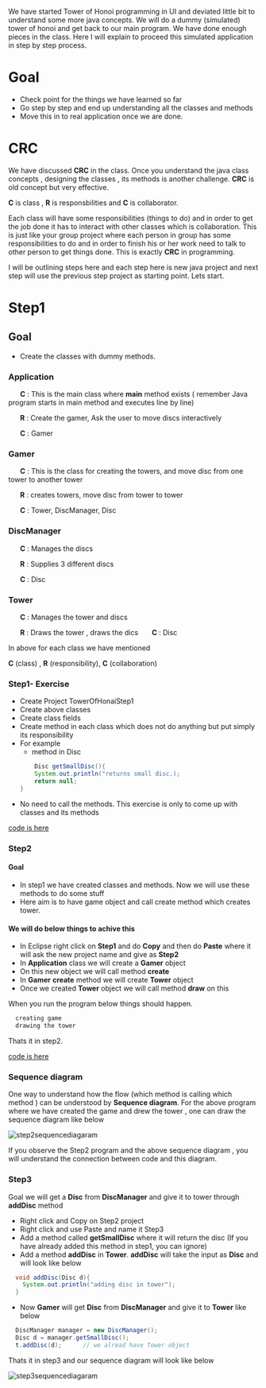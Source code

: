 We have started Tower of Honoi programming in UI and deviated little bit to understand some more java concepts. We will do a dummy (simulated) tower of honoi and get back to our main program. We have done enough pieces in the class. Here I will explain to proceed this simulated application in step by step process. 

# Goal
* Check point for the things we have learned so far
* Go step by step and end up understanding all the classes and methods
* Move this in to real application once we are done.

# CRC
We have discussed __CRC__ in the class. Once you understand the java class concepts , designing the classes , its methods is another challenge. __CRC__ is old concept but very effective.

__C__ is class , __R__ is responsbilities and __C__ is collaborator.

Each class will have some responsibilities (things to do) and in order to get the job done it has to interact with other classes which is collaboration. This is just like your group project where each person in group has some responsibilities to do and in order to finish his or her work need to talk to other person to get things done. This is exactly __CRC__ in programming.

I will be outlining steps here and each step here is new java project and next step will use the previous step project as starting point. Lets start.

# Step1
## Goal
* Create the classes with dummy methods.
### Application
  &nbsp;&nbsp;&nbsp;&nbsp;&nbsp;&nbsp;__C__ : This is the main class where __main__ method exists ( remember Java program starts in main method and executes line by line)

  &nbsp;&nbsp;&nbsp;&nbsp;&nbsp;&nbsp;__R__ : Create the gamer, Ask the user to move discs interactively

  &nbsp;&nbsp;&nbsp;&nbsp;&nbsp;&nbsp;__C__ : Gamer

### Gamer
 &nbsp;&nbsp;&nbsp;&nbsp;&nbsp;&nbsp;__C__ : This is the class for creating the towers, and move disc from one tower to another tower
 
 &nbsp;&nbsp;&nbsp;&nbsp;&nbsp;&nbsp;__R__ : creates towers, move disc from tower to tower
 
 &nbsp;&nbsp;&nbsp;&nbsp;&nbsp;&nbsp;__C__ : Tower, DiscManager, Disc

### DiscManager
&nbsp;&nbsp;&nbsp;&nbsp;&nbsp;&nbsp;__C__ : Manages the discs

&nbsp;&nbsp;&nbsp;&nbsp;&nbsp;&nbsp;__R__ : Supplies 3 different discs

&nbsp;&nbsp;&nbsp;&nbsp;&nbsp;&nbsp;__C__ : Disc

### Tower
&nbsp;&nbsp;&nbsp;&nbsp;&nbsp;&nbsp;__C__ : Manages the tower and discs

&nbsp;&nbsp;&nbsp;&nbsp;&nbsp;&nbsp;__R__ : Draws the tower , draws the dics
&nbsp;&nbsp;&nbsp;&nbsp;&nbsp;&nbsp;__C__ : Disc

In above for each class we have mentioned 

__C__ (class) , __R__ (responsibility), __C__ (collaboration)

### Step1- Exercise

* Create Project TowerOfHonaiStep1
* Create above classes
* Create class fields
* Create method in each class which does not do anything but put simply its responsibility
* For example
    * method in Disc 
    ```java
        Disc getSmallDisc(){
        System.out.println("returns small disc.);
        return null;
    }
    ```
* No need to call the methods. This exercise is only to come up with classes and its methods

[code is here](https://github.com/sairamaj/programmingclass/tree/master/toh/Step1)

### Step2
#### Goal
* In step1 we have created classes and methods. Now we will use these methods to do some stuff
* Here aim is to have game object and call create method which creates tower.

#### We will do below things to achive this
* In Eclipse right click on __Step1__ and do __Copy__ and then do __Paste__ where it will ask the new project name and give as __Step2__
* In __Application__ class we will create  a __Gamer__ object
* On this new object we will call method __create__
* In __Gamer__  __create__ method we will create __Tower__ object
* Once we created __Tower__ object we will call method __draw__ on this

When you run the program below things should happen.
```cmd
  creating game
  drawing the tower
```

Thats it in step2.

[code is here](https://github.com/sairamaj/programmingclass/tree/master/toh/Step2)

### Sequence diagram
  One way to understand how the flow (which method is calling which method ) can be understood by __Sequence diagram__.  For the above program where we have created the game and drew the tower , one can draw the sequence diagram like below

![step2sequencediagaram](https://github.com/sairamaj/programmingclass/tree/master/toh/images/step2_sequence.png)

If you observe the Step2 program and the above sequence diagram , you will understand the connection between code and this diagram. 

### Step3
Goal we will get a __Disc__ from __DiscManager__ and give it to tower through __addDisc__ method

* Right click and Copy on Step2 project
* Right click and use Paste and name it Step3
* Add a method called __getSmallDisc__ where it will return the disc (If you have already added this method in step1, you can ignore)
* Add a method __addDisc__ in __Tower__. __addDisc__ will take the input as __Disc__ and will look like below
```java
  void addDisc(Disc d){
    System.out.println("adding disc in tower");
  }
```
* Now __Gamer__ will get __Disc__ from __DiscManager__ and give it to __Tower__ like below
```java
  DiscManager manager = new DiscManager();
  Disc d = manager.getSmallDisc();
  t.addDisc(d);      // we alread have Tower object
```

Thats it in step3 and our sequence diagram will look like below

![step3sequencediagaram](https://github.com/sairamaj/programmingclass/tree/master/toh/images/step3_sequence.png)